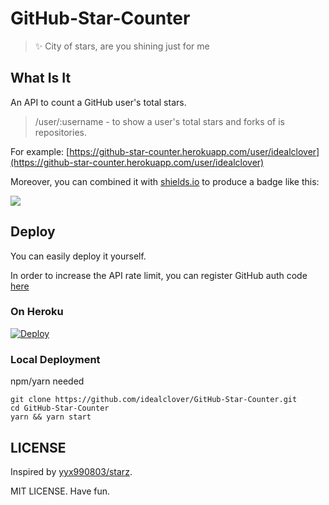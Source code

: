 # GitHub-Star-Counter

> ✨ City of stars, are you shining just for me

## What Is It

An API to count a GitHub user's total stars.

> /user/:username - to show a user's total stars and forks of is repositories.

For example: [https://github-star-counter.herokuapp.com/user/idealclover](https://github-star-counter.herokuapp.com/user/idealclover)

Moreover, you can combined it with [shields.io](https://shields.io/) to produce a badge like this:

![](https://img.shields.io/badge/dynamic/json?label=GitHub%20Stars&query=%24.stars&url=https%3A%2F%2Fgithub-star-counter.herokuapp.com%2Fuser%2Fidealclover)

## Deploy

You can easily deploy it yourself.

In order to increase the API rate limit, you can register GitHub auth code [here](https://github.com/settings/tokens)

### On Heroku

[![Deploy](https://www.herokucdn.com/deploy/button.svg)](https://heroku.com/deploy)

### Local Deployment

npm/yarn needed

```
git clone https://github.com/idealclover/GitHub-Star-Counter.git
cd GitHub-Star-Counter
yarn && yarn start
```

## LICENSE

Inspired by [yyx990803/starz](https://github.com/yyx990803/starz).

MIT LICENSE. Have fun.